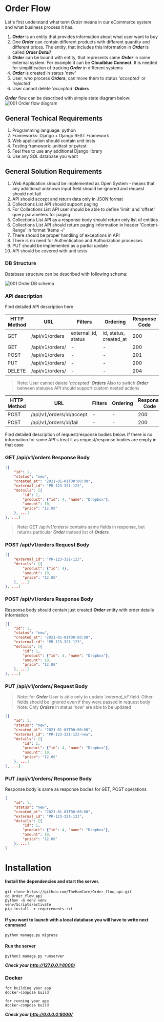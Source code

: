 # Order Flow
Let's first understand what term *Order* means in our eCommerce system and what business process it has.
1. ***Order*** is an entity that provides information about what user want to buy
2. One ***Order*** can contain different products with different quantity and different prices. The entity, that includes this information in ***Order*** is called ***Order Detail***
3. ***Order*** can be bound with entity, that represents same ***Order*** in some external system. For example it can be **Cloudblue Connect**. It is needed for simplification of tracking ***Order*** in different systems
4. ***Order*** is created in status *'new'*
5. User, who process ***Orders***, can move them to status *'accepted'* or *'rejected'*
6. User cannot delete *'accepted'* ***Orders***

***Order*** flow can be described with simple state diagram below:
![001 Order flow diagram](assets/001_order_flow_diagram.png)

## General Techical Requirements
1. Programming language: python
2. Frameworks: Django + Django REST Framework
3. Web application should contain unit tests
4. Testing framework: unittest or pytest
3. Feel free to use any additional Django library
4. Use any SQL database you want

## General Solution Requirements
1. Web Application should be implemented as Open System - means that any additional unknown input field should be ignored and request should not fail
2. API should accept and return data only in JSON format
2. Collections List API should support paging
3. For Collections List API user should be able to define 'limit' and 'offset' query parameters for paging
4. Collections List API as a response body should return only list of entities
5. Collections List API should return paging information in header 'Content-Range' in format 'items <from-number>-<to-number>/<total>'
3. There should be proper handling of exceptions in API
4. There is no need for Authentication and Authorization processes
5. PUT should be implemented as a partial update
6. API should be covered with unit tests


### DB Structure
Database structure can be described with following schema:

![001 Order DB schema](assets/001_order_flow_db_schema.png)


### API description
Find detailed API description here

| HTTP Method | URL                 | Filters             | Ordering               | Response Code |
| ----------- | ----------------    | ------------------- | ---------------------- | ------------- |
| GET         | /api/v1/orders      | external_id, status | id, status, created_at | 200 |
| GET         | /api/v1/orders/<id> | - | - | 200 |
| POST        | /api/v1/orders      | - | - | 201 |
| PUT         | /api/v1/orders/<id> | - | - | 200 |
| DELETE      | /api/v1/orders/<id> | - | - | 204 |

> Note: User cannot delete *'accepted'* ***Orders***
Also to switch ***Order*** between statuses API should support custom nested actions

| HTTP Method | URL                 | Filters             | Ordering               | Response Code |
| ----------- | ----------------    | ------------------- | ---------------------- | ------------- |
| POST         | /api/v1/orders/id/accept      | - | - | 200 |
| POST         | /api/v1/orders/id/fail      | - | - | 200 |

Find detailed description of request/response bodies below. If there is no information for some API's treat it as request/response bodies are empty in that case

### GET /api/v1/orders Response Body
```json
[{
    "id": 1,
    "status": "new",
    "created_at": "2021-01-01T00:00:00",
    "external_id": "PR-123-321-123",
    "details": [{
        "id": 1,
        "product": {"id": 4, "name": "Dropbox"},
        "amount": 10,
        "price": "12.00"
    }, ...]
}, ...]
```

> Note: GET /api/v1/orders/<id> contains same fields in response, but returns particular ***Order*** instead list of ***Orders***
### POST /api/v1/orders Request Body
```json
[{
    "external_id": "PR-123-321-123",
    "details": [{
        "product": {"id": 4},
        "amount": 10,
        "price": "12.00"
    }, ...]
}, ...]
```

### POST /api/v1/orders Response Body
Response body should contain just created ***Order*** entity with order details information
```json
[{
    "id": 1,
    "status": "new",
    "created_at": "2021-01-01T00:00:00",
    "external_id": "PR-123-321-123",
    "details": [{
        "id": 1,
        "product": {"id": 4, "name": "Dropbox"},
        "amount": 10,
        "price": "12.00"
    }, ...]
}, ...]
```

### PUT /api/v1/orders/<id> Request Body
> Note: for ***Order*** User is able only to update *'external_id'* field. Other fields should be ignored even if they were passed in request body
> Note: Only ***Orders*** in status '*new*' are able to be updated
```json
[{
    "id": 1,
    "status": "new",
    "created_at": "2021-01-01T00:00:00",
    "external_id": "PR-123-321-123-new",
    "details": [{
        "id": 1,
        "product": {"id": 4, "name": "Dropbox"},
        "amount": 10,
        "price": "12.00"
    }, ...]
}, ...]
```

### PUT /api/v1/orders/<id> Response Body
Response body is same as response bodies for GET, POST operations

```json
{
    "id": 1,
    "status": "new",
    "created_at": "2021-01-01T00:00:00",
    "external_id": "PR-123-321-123",
    "details": [{
        "id": 1,
        "product": {"id": 4, "name": "Dropbox"},
        "amount": 10,
        "price": "12.00"
    }, ...]
}
```

# Installation

#### Install the dependencies and start the server.
```
git clone https://github.com/TheHamCore/Order_flow_api.git
cd Order_flow_api
python -m venv venv
venv/Scripts/activate
pip install -r requirements.txt
```

#### If you want to launch with a local database you will have to write next command
```python manage.py migrate```

#### Run the server
```python3 manage.py runserver```

***Check your  http://127.0.0.1:8000/***

### Docker
```
for building your app
docker-compose build

for running your app
docker-compose build
```
***Check your  http://0.0.0.0:8000/***

